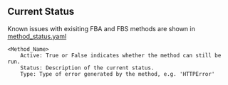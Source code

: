 ## Current Status

Known issues with exisiting FBA and FBS methods are shown in [method_status.yaml](method_status.yaml)

```
<Method_Name>
    Active: True or False indicates whether the method can still be run.
    Status: Description of the current status.
    Type: Type of error generated by the method, e.g. 'HTTPError'
```
